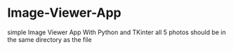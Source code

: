 # Image-Viewer-App
simple Image Viewer App With Python and TKinter
all 5 photos should be in the same directory as the file
